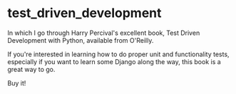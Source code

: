# test_driven_development
In which I go through Harry Percival's excellent book,
Test Driven Development with Python, available from O'Reilly.

If you're interested in learning how to do proper unit and functionality 
tests, especially if you want to learn some Django along the way, this
book is a great way to go.

Buy it!
